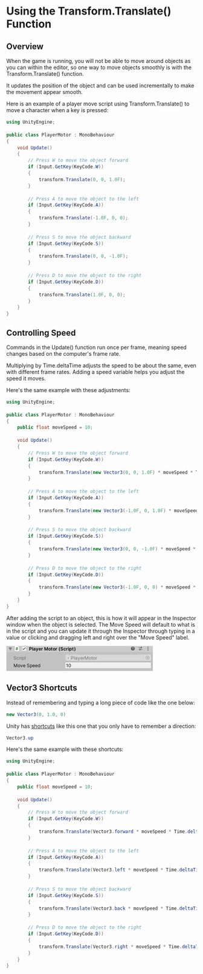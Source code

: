 # Using the Transform.Translate() Function

## Overview

When the game is running, you will not be able to move around objects as you can within the editor, so one way to move objects smoothly is with the Transform.Translate() function.

It updates the position of the object and can be used incrementally to make the movement appear smooth.

Here is an example of a player move script using Transform.Translate() to move a character when a key is pressed:

```csharp
using UnityEngine;

public class PlayerMotor : MonoBehaviour
{
    void Update()
    {
        // Press W to move the object forward
        if (Input.GetKey(KeyCode.W))
        {
            transform.Translate(0, 0, 1.0F);
        }

        // Press A to move the object to the left
        if (Input.GetKey(KeyCode.A))
        {
            transform.Translate(-1.0F, 0, 0);
        }

        // Press S to move the object backward
        if (Input.GetKey(KeyCode.S))
        {
            transform.Translate(0, 0, -1.0F);
        }

        // Press D to move the object to the right
        if (Input.GetKey(KeyCode.D))
        {
            transform.Translate(1.0F, 0, 0);
        }
    }
}
```

## Controlling Speed

Commands in the Update() function run once per frame, meaning speed changes based on the computer's frame rate.

Multiplying by Time.deltaTime adjusts the speed to be about the same, even with different frame rates. Adding a speed variable helps you adjust the speed it moves.

Here's the same example with these adjustments:

```csharp
using UnityEngine;

public class PlayerMotor : MonoBehaviour
{
    public float moveSpeed = 10;
    
    void Update()
    {
        // Press W to move the object forward
        if (Input.GetKey(KeyCode.W))
        {
            transform.Translate(new Vector3(0, 0, 1.0F) * moveSpeed * Time.deltaTime);
        }
        
        // Press A to move the object to the left
        if (Input.GetKey(KeyCode.A))
        {
            transform.Translate(new Vector3(-1.0F, 0, 1.0F) * moveSpeed * Time.deltaTime);
        }

        // Press S to move the object backward
        if (Input.GetKey(KeyCode.S))
        {
            transform.Translate(new Vector3(0, 0, -1.0F) * moveSpeed * Time.deltaTime);
        }

        // Press D to move the object to the right
        if (Input.GetKey(KeyCode.D))
        {
            transform.Translate(new Vector3(-1.0F, 0, 0) * moveSpeed * Time.deltaTime);
        }
    }
}
```

After adding the script to an object, this is how it will appear in the Inspector window when the object is selected. The Move Speed will default to what is in the script and you can update it through the Inspector through typing in a value or clicking and dragging left and right over the "Move Speed" label.

![](<../../.gitbook/assets/image (175).png>)

## Vector3 Shortcuts

Instead of remembering and typing a long piece of code like the one below:

```csharp
new Vector3(0, 1.0, 0)
```

Unity has [shortcuts](../handy-transform-shortcuts.md) like this one that you only have to remember a direction:

```csharp
Vector3.up
```

Here's the same example with these shortcuts:

```csharp
using UnityEngine;

public class PlayerMotor : MonoBehaviour
{
    public float moveSpeed = 10;
    
    void Update()
    {
        // Press W to move the object forward
        if (Input.GetKey(KeyCode.W))
        {
            transform.Translate(Vector3.forward * moveSpeed * Time.deltaTime);
        }

        // Press A to move the object to the left
        if (Input.GetKey(KeyCode.A))
        {
            transform.Translate(Vector3.left * moveSpeed * Time.deltaTime);
        }

        // Press S to move the object backward
        if (Input.GetKey(KeyCode.S))
        {
            transform.Translate(Vector3.back * moveSpeed * Time.deltaTime);
        }

        // Press D to move the object to the right
        if (Input.GetKey(KeyCode.D))
        {
            transform.Translate(Vector3.right * moveSpeed * Time.deltaTime);
        }
    }
}
```

